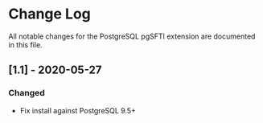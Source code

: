 # Change Log

All notable changes for the PostgreSQL pgSFTI extension are documented in this file.

## [1.1] - 2020-05-27
### Changed
- Fix install against PostgreSQL 9.5+
